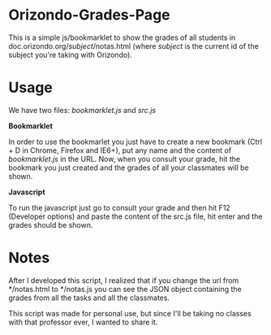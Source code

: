 Orizondo-Grades-Page
====================
This is a simple js/bookmarklet to show the grades of all students in doc.orizondo.org/*subject*/notas.html (where *subject* is the current id of the subject you're taking with Orizondo).

# Usage
We have two files: *bookmarklet.js* and *src.js*

**Bookmarklet**

In order to use the bookmarlet you just have to create a new bookmark (Ctrl + D in Chrome, Firefox and IE6+), put any name and the content of *bookmarklet.js* in the URL. Now, when you consult your grade, hit the bookmark you just created and the grades of all your classmates will be shown.

**Javascript**

To run the javascript just go to consult your grade and then hit F12 (Developer options) and paste the content of the src.js file, hit enter and the grades should be shown.

# Notes

After I developed this script, I realized that if you change the url from */notas.html to */notas.js you can see the JSON object containing the grades from all the tasks and all the classmates. 

This script was made for personal use, but since I'll be taking no classes with that professor ever, I wanted to share it.
